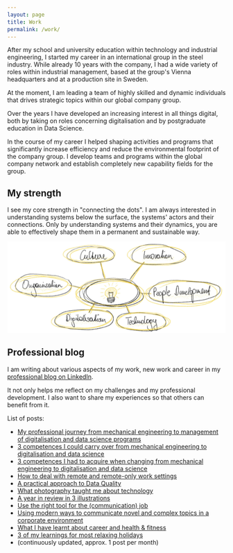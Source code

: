 ```yaml
---
layout: page
title: Work
permalink: /work/
---
```


After my school and university education within technology and industrial engineering, I started my career in an international group in the steel industry. While already 10 years with the company, I had a wide variety of roles within industrial management, based at the group's Vienna headquarters and at a production site in Sweden.

At the moment, I am leading a team of highly skilled and dynamic individuals that drives strategic topics within our global company group.

Over the years I have developed an increasing interest in all things digital, both by taking on roles concerning digitalisation and by postgraduate education in Data Science.

In the course of my career I helped shaping activities and programs that significantly increase efficiency and reduce the environmental footprint of the company group. I develop teams and programs within the global company network and establish completely new capability fields for the group. 

## My strength

I see my core strength in "connecting the dots". I am always interested in understanding systems below the surface, the systems' actors and their connections. Only by understanding systems and their dynamics, you are able to effectively shape them in a permanent and sustainable way.

![Posts overview](../images/work_jakob_strenth.jpg)

## Professional blog

I am writing about various aspects of my work, new work and career in my [professional blog on LinkedIn](https://www.linkedin.com/pulse/welcome-jakobs-linkedin-blog-updated-lists-all-posts-jakob-h%C3%BCrner/).

It not only helps me reflect on my challenges and my professional development. I also want to share my experiences so that others can benefit from it. 

List of posts:

*   [My professional journey from mechanical engineering to management of digitalisation and data science programs](https://www.linkedin.com/pulse/my-professional-journey-from-mechanical-engineering-data-jakob-h%C3%BCrner/)
*   [3 competences I could carry over from mechanical engineering to digitalisation and data science](https://www.linkedin.com/pulse/3-competences-i-could-carry-over-from-mechanical-data-jakob-h%C3%BCrner/)
*   [3 competences I had to acquire when changing from mechanical engineering to digitalisation and data science](https://www.linkedin.com/pulse/3-competences-i-had-acquire-when-changing-from-data-science-hürner)
*   [How to deal with remote and remote-only work settings](https://www.linkedin.com/pulse/how-deal-remote-remote-only-work-settings-jakob-h%C3%BCrner)
*   [A practical approach to Data Quality](https://www.linkedin.com/pulse/practical-approach-data-quality-jakob-h%25C3%25BCrner/)
*   [What photography taught me about technology](https://www.linkedin.com/pulse/what-photography-taught-me-technology-jakob-h%25C3%25BCrner)
*   [A year in review in 3 illustrations](https://www.linkedin.com/pulse/year-review-3-illustrations-jakob-h%C3%BCrner?lipi=urn%3Ali%3Apage%3Ad_flagship3_detail_base%3BGGdva%2Bv1QBO4DBQWKFLsjQ%3D%3D)
*   [Use the right tool for the (communication) job](https://www.linkedin.com/pulse/use-right-tool-communication-job-jakob-h%C3%BCrner/)
*   [Using modern ways to communicate novel and complex topics in a corporate environment](https://www.linkedin.com/pulse/using-modern-ways-communicate-novel-complex-topics-corporate-h%C3%BCrner)
*   [What I have learnt about career and health & fitness](https://www.linkedin.com/pulse/what-i-have-learnt-career-health-fitness-jakob-h%2525C3%2525BCrner)
*   [3 of my learnings for most relaxing holidays](https://www.linkedin.com/pulse/3-my-learnings-most-relaxing-holidays-jakob-h%25C3%25BCrner)
*   (continuously updated, approx. 1 post per month)